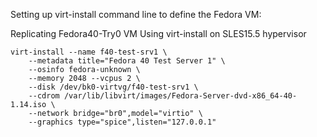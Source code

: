 Setting up virt-install command line to define the Fedora VM:

Replicating Fedora40-Try0 VM
Using virt-install on SLES15.5 hypervisor

```
virt-install --name f40-test-srv1 \  
    --metadata title="Fedora 40 Test Server 1" \  
    --osinfo fedora-unknown \  
    --memory 2048 --vcpus 2 \  
    --disk /dev/bk0-virtvg/f40-test-srv1 \  
    --cdrom /var/lib/libvirt/images/Fedora-Server-dvd-x86_64-40-1.14.iso \  
    --network bridge="br0",model="virtio" \  
    --graphics type="spice",listen="127.0.0.1"
```
